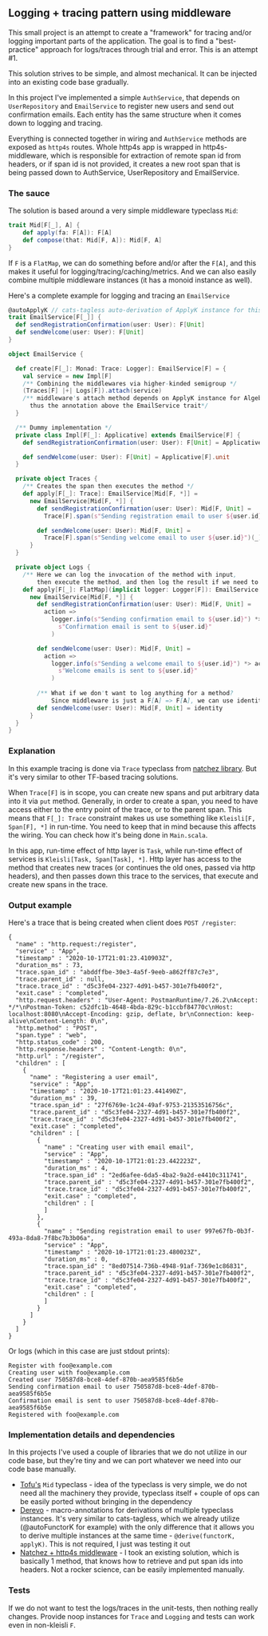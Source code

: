 ## Logging + tracing pattern using middleware

This small project is an attempt to create a "framework" for tracing and/or logging important parts of the application. 
The goal is to find a "best-practice" approach for logs/traces through trial and error. This is an attempt #1.

This solution strives to be simple, and almost mechanical. It can be injected into an existing code base gradually.

In this project I've implemented a simple `AuthService`, that depends on `UserRepository` and `EmailService` to register
new users and send out confirmation emails. Each entity has the same structure when it comes down to logging and tracing.

Everything is connected together in wiring and `AuthService` methods are exposed as `http4s` routes. 
Whole http4s app is wrapped in http4s-middleware, which is responsible for extraction of remote span id from headers,
or if span id is not provided, it creates a new root span that is being passed down to AuthService, UserRepository and
EmailService.

### The sauce

The solution is based around a very simple middleware typeclass `Mid`:

```scala
trait Mid[F[_], A] {
    def apply(fa: F[A]): F[A]
    def compose(that: Mid[F, A]): Mid[F, A]
}
```

If `F` is a `FlatMap`, we can do something before and/or after the `F[A]`, and this makes it useful for logging/tracing/caching/metrics. 
And we can also easily combine multiple middleware instances (it has a monoid instance as well).

Here's a complete example for logging and tracing an `EmailService`

```scala
@autoApplyK // cats-tagless auto-derivation of ApplyK instance for this algebra
trait EmailService[F[_]] {
  def sendRegistrationConfirmation(user: User): F[Unit]
  def sendWelcome(user: User): F[Unit]
}

object EmailService {

  def create[F[_]: Monad: Trace: Logger]: EmailService[F] = {
    val service = new Impl[F]
    /** Combining the middlewares via higher-kinded semigroup */
    (Traces[F] |+| Logs[F]).attach(service)
    /** middleware's attach method depends on ApplyK instance for Algebra, 
      thus the annotation above the EmailService trait*/
  }

  /** Dummy implementation */
  private class Impl[F[_]: Applicative] extends EmailService[F] {
    def sendRegistrationConfirmation(user: User): F[Unit] = Applicative[F].unit

    def sendWelcome(user: User): F[Unit] = Applicative[F].unit
  }

  private object Traces {
    /** Creates the span then executes the method */
    def apply[F[_]: Trace]: EmailService[Mid[F, *]] = 
      new EmailService[Mid[F, *]] {
        def sendRegistrationConfirmation(user: User): Mid[F, Unit] =
          Trace[F].span(s"Sending registration email to user ${user.id}")(_)

        def sendWelcome(user: User): Mid[F, Unit] =
          Trace[F].span(s"Sending welcome email to user ${user.id}")(_)
      }
  }

  private object Logs {
    /** Here we can log the invocation of the method with input, 
        then execute the method, and then log the result if we need to do that */
    def apply[F[_]: FlatMap](implicit logger: Logger[F]): EmailService[Mid[F, *]] = 
      new EmailService[Mid[F, *]] {
        def sendRegistrationConfirmation(user: User): Mid[F, Unit] =
          action =>
            logger.info(s"Sending confirmation email to ${user.id}") *> action <* logger.info(
              s"Confirmation email is sent to ${user.id}"
            )

        def sendWelcome(user: User): Mid[F, Unit] =
          action =>
            logger.info(s"Sending a welcome email to ${user.id}") *> action <* logger.info(
              s"Welcome emails is sent to ${user.id}"
            )
        
        /** What if we don't want to log anything for a method? 
            Since middleware is just a F[A] => F[A], we can use identity */
        def sendWelcome(user: User): Mid[F, Unit] = identity
      }
  }
}
```

### Explanation

In this example tracing is done via `Trace` typeclass from [natchez library](https://github.com/tpolecat/natchez). 
But it's very similar to other TF-based tracing solutions.

When `Trace[F]` is in scope, you can create new spans and put arbitrary data into it via `put` method. 
Generally, in order to create a span, you need to have access either to the entry point of the trace, or to the parent span.
This means that `F[_]: Trace` constraint makes us use something like `Kleisli[F, Span[F], *]` in run-time. 
You need to keep that in mind because this affects the wiring. You can check how it's being done in `Main.scala`.

In this app, run-time effect of http layer is `Task`, while run-time effect of services is `Kleisli[Task, Span[Task], *]`.
Http layer has access to the method that creates new traces (or continues the old ones, passed via http headers), and then
passes down this trace to the services, that execute and create new spans in the trace.

### Output example

Here's a trace that is being created when client does `POST /register`:

```
{
  "name" : "http.request:/register",
  "service" : "App",
  "timestamp" : "2020-10-17T21:01:23.410903Z",
  "duration_ms" : 73,
  "trace.span_id" : "abddffbe-30e3-4a5f-9eeb-a862ff87c7e3",
  "trace.parent_id" : null,
  "trace.trace_id" : "d5c3fe04-2327-4d91-b457-301e7fb400f2",
  "exit.case" : "completed",
  "http.request.headers" : "User-Agent: PostmanRuntime/7.26.2\nAccept: */*\nPostman-Token: c52dfc1b-4648-4bda-829c-b1ccbf84770c\nHost: localhost:8080\nAccept-Encoding: gzip, deflate, br\nConnection: keep-alive\nContent-Length: 0\n",
  "http.method" : "POST",
  "span.type" : "web",
  "http.status_code" : 200,
  "http.response.headers" : "Content-Length: 0\n",
  "http.url" : "/register",
  "children" : [
    {
      "name" : "Registering a user email",
      "service" : "App",
      "timestamp" : "2020-10-17T21:01:23.441490Z",
      "duration_ms" : 39,
      "trace.span_id" : "27f6769e-1c24-49af-9753-21353516756c",
      "trace.parent_id" : "d5c3fe04-2327-4d91-b457-301e7fb400f2",
      "trace.trace_id" : "d5c3fe04-2327-4d91-b457-301e7fb400f2",
      "exit.case" : "completed",
      "children" : [
        {
          "name" : "Creating user with email email",
          "service" : "App",
          "timestamp" : "2020-10-17T21:01:23.442223Z",
          "duration_ms" : 4,
          "trace.span_id" : "2ed6afee-6da5-4ba2-9a2d-e4410c311741",
          "trace.parent_id" : "d5c3fe04-2327-4d91-b457-301e7fb400f2",
          "trace.trace_id" : "d5c3fe04-2327-4d91-b457-301e7fb400f2",
          "exit.case" : "completed",
          "children" : [
          ]
        },
        {
          "name" : "Sending registration email to user 997e67fb-0b3f-493a-8da8-7f8bc7b3b06a",
          "service" : "App",
          "timestamp" : "2020-10-17T21:01:23.480023Z",
          "duration_ms" : 0,
          "trace.span_id" : "8ed07514-736b-4948-91af-7369e1c86831",
          "trace.parent_id" : "d5c3fe04-2327-4d91-b457-301e7fb400f2",
          "trace.trace_id" : "d5c3fe04-2327-4d91-b457-301e7fb400f2",
          "exit.case" : "completed",
          "children" : [
          ]
        }
      ]
    }
  ]
}
```

Or logs (which in this case are just stdout prints):
```
Register with foo@example.com
Creating user with foo@example.com
Created user 750587d8-bce8-4def-870b-aea9585f6b5e
Sending confirmation email to user 750587d8-bce8-4def-870b-aea9585f6b5e
Confirmation email is sent to user 750587d8-bce8-4def-870b-aea9585f6b5e
Registered with foo@example.com
```

### Implementation details and dependencies

In this projects I've used a couple of libraries that we do not utilize in our code base, but they're tiny and we 
can port whatever we need into our code base manually.

- [Tofu's](https://github.com/TinkoffCreditSystems/tofu) `Mid` typeclass - idea of the typeclass is very simple, 
we do not need all the machinery they provide, typeclass itself + couple of ops can be easily ported without 
bringing in the dependency
- [Derevo](https://github.com/manatki/derevo) - macro-annotations for derivations of multiple typeclass instances.
It's very similar to cats-tagless, which we already utilize (@autoFunctorK for example) with the only difference that
it allows you to derive multiple instances at the same time - `@derive(functorK, applyK)`. This is not required, I just
was testing it out
- [Natchez + http4s middleware](https://github.com/ovotech/effect-utils/pull/34) - I took an existing solution, which is
basically 1 method, that knows how to retrieve and put span ids into headers. Not a rocker science, can be easily 
implemented manually.


### Tests

If we do not want to test the logs/traces in the unit-tests, then nothing really changes. Provide noop instances for
`Trace` and `Logging` and tests can work even in non-kleisli `F`.







